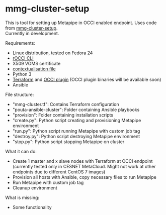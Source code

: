 mmg-cluster-setup
===================
This is tool for setting up Metapipe in OCCI enabled endpoint. Uses code from [mmg-cluster-setup](https://github.com/elixir-marine/mmg-cluster-setup).  
Currently in development.  

Requirements:
- Linux distribution, tested on Fedora 24
- [rOCCI CLI](https://github.com/EGI-FCTF/rOCCI-cli)
- X509 VOMS certificate
- [contextualisation file](https://wiki.egi.eu/wiki/FAQ10_EGI_Federated_Cloud_User#Contextualisation)
- Python 3
- [Terraform](https://www.terraform.io/downloads.html) and [OCCI plugin](https://github.com/cduongt/terraform/tree/occi) (OCCI plugin binaries will be available soon)
- Ansible

File structure:
- "mmg-cluster.tf": Contains Terraform configuration
- "pouta-ansible-cluster": Folder containing Ansible playbooks
- "provision": Folder containing installation scripts
- "create.py": Python script creating and provisioning Metapipe environment
- "run.py": Python script running Metapipe with custom job tag
- "destroy.py": Python script destroying Metapipe environment
- "stop.py": Python script stopping Metapipe on cluster

What it can do:
- Create 1 master and x slave nodes with Terraform at OCCI endpoint (currently tested only in CESNET MetaCloud. Might not work at other endpoints due to different CentOS 7 images)
- Provision all hosts with Ansible, copy necessary files to run Metapipe
- Run Metapipe with custom job tag
- Cleanup environment

What is missing:
- Some functionality
